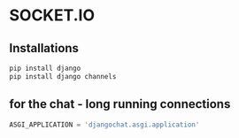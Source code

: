 # SOCKET.IO

## Installations
```bash
pip install django
pip install django channels
```

## for the chat - long running connections
```python
ASGI_APPLICATION = 'djangochat.asgi.application'
```